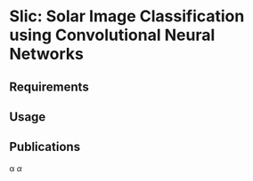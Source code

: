 # Slic: Solar Image Classification using Convolutional Neural Networks

## Requirements

## Usage

## Publications
&alpha; $\alpha$
